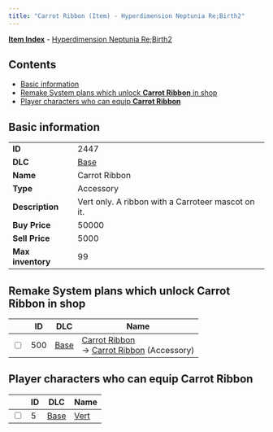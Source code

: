 ```yaml
---
title: "Carrot Ribbon (Item) - Hyperdimension Neptunia Re;Birth2"
---
```


[**Item Index**](/neptunia/rb2/item/index.html) - [Hyperdimension Neptunia Re;Birth2](/neptunia/rb2)

## Contents

- [Basic information](#basic-information)
- [Remake System plans which unlock **Carrot Ribbon** in shop](#remake-system-plans-which-unlock-carrot-ribbon-in-shop)
- [Player characters who can equip **Carrot Ribbon**](#player-characters-who-can-equip-carrot-ribbon)

## Basic information

|   |   |
| -- | -- |
| **ID** | 2447 |
| **DLC** | [Base](/neptunia/rb2/dlc/0-base.html) |
| **Name** | Carrot Ribbon |
| **Type** | Accessory |
| **Description** | Vert only. A ribbon with a Carroteer mascot on it. |
| **Buy Price** | 50000 |
| **Sell Price** | 5000 |
| **Max inventory** | 99 |

## Remake System plans which unlock **Carrot Ribbon** in shop

|    | ID | DLC | Name |
| -- | -- | --- | ---- |
| <input type="checkbox" id="rb2-remake-0-500" class="trackbox" /> | 500 | [Base](/neptunia/rb2/dlc/0-base.html) | [Carrot Ribbon](/neptunia/rb2/remake/0-500-carrot-ribbon.html)<br />→ [Carrot Ribbon](/neptunia/rb2/item/0-2447-carrot-ribbon.html) (Accessory) |

## Player characters who can equip **Carrot Ribbon**

|    | ID | DLC | Name |
| -- | -- | --- | ---- |
| <input type="checkbox" id="rb2-player-0-5" class="trackbox" /> | 5 | [Base](/neptunia/rb2/dlc/0-base.html) | [Vert](/neptunia/rb2/player/0-5-vert.html) |
